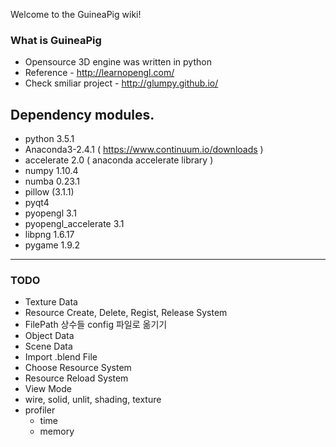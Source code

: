 Welcome to the GuineaPig wiki!

### What is GuineaPig
* Opensource 3D engine was written in python
* Reference - http://learnopengl.com/
* Check smiliar project - http://glumpy.github.io/

## Dependency modules.
 - python 3.5.1
 - Anaconda3-2.4.1 ( https://www.continuum.io/downloads )
 - accelerate 2.0 ( anaconda accelerate library )
 - numpy 1.10.4
 - numba 0.23.1
 - pillow (3.1.1)
 - pyqt4
 - pyopengl 3.1
 - pyopengl_accelerate 3.1
 - libpng 1.6.17
 - pygame 1.9.2

----
### TODO
- Texture Data
- Resource Create, Delete, Regist, Release System
- FilePath 상수들 config 파일로 옮기기
- Object Data
- Scene Data
- Import .blend File
- Choose Resource System
- Resource Reload System
- View Mode
 - wire, solid, unlit, shading, texture
- profiler
    - time
    - memory
